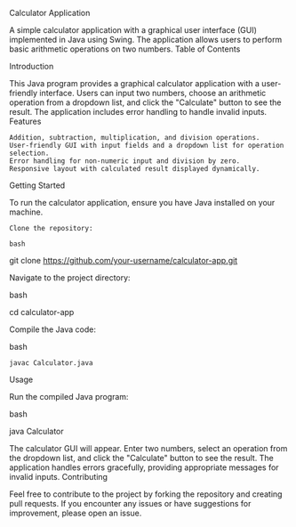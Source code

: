 Calculator Application

A simple calculator application with a graphical user interface (GUI) implemented in Java using Swing. The application allows users to perform basic arithmetic operations on two numbers.
Table of Contents

Introduction

This Java program provides a graphical calculator application with a user-friendly interface. Users can input two numbers, choose an arithmetic operation from a dropdown list, and click the "Calculate" button to see the result. The application includes error handling to handle invalid inputs.
Features

    Addition, subtraction, multiplication, and division operations.
    User-friendly GUI with input fields and a dropdown list for operation selection.
    Error handling for non-numeric input and division by zero.
    Responsive layout with calculated result displayed dynamically.

Getting Started

To run the calculator application, ensure you have Java installed on your machine.

    Clone the repository:

    bash

git clone https://github.com/your-username/calculator-app.git

Navigate to the project directory:

bash

cd calculator-app

Compile the Java code:

bash

    javac Calculator.java

Usage

Run the compiled Java program:

bash

java Calculator

The calculator GUI will appear. Enter two numbers, select an operation from the dropdown list, and click the "Calculate" button to see the result. The application handles errors gracefully, providing appropriate messages for invalid inputs.
Contributing

Feel free to contribute to the project by forking the repository and creating pull requests. If you encounter any issues or have suggestions for improvement, please open an issue.
